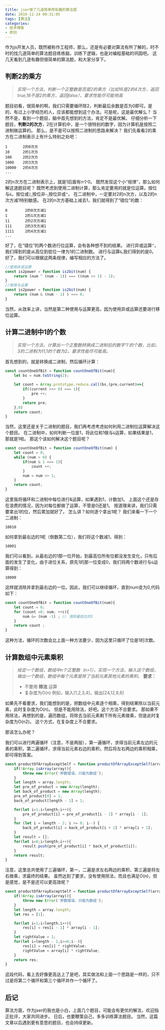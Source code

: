 ```yaml
---
title: jser做了几道简单而有趣的算法题
date: 2016-11-24 00:31:05
tags: [算法]
categories:
- 技术博客
- 原创
---
```


作为js开发人员，既然被称作工程师，那么，还是有必要对算法有所了解的，时不时的找几道简单的算法题目练练脑，训练下逻辑，也是对编程基础的巩固吧。
这几天看到几道有趣但很简单的算法题，和大家分享下。

<!--more-->

## 判断2的乘方

> *实现一个方法，判断一个正整数是否是2的乘方（比如16是2的4次方，返回true,18不是2的乘方，返回false），要求性能尽可能地高*

题目初看，很简单的啊，我们只需要循环除2，判断最后余数是否为0即可。是的，有过上小学经历的人，应该都能想到这个办法。可是呢，这是最优解么？
当然不是，看到一个题目，脑中首先想到的方法，肯定不是最优解。
仔细分析一下题目，**判断2的次方**，2在计算机中，是一个很特别的数字，因为计算机是按照二进制做运算的。
那么，是不是可以按照二进制的思路来解决？
我们先看看2的乘方在二进制表示上有什么特别之处吧：
```
1       2的0次方
10      2的1次方
100     2的2次方
1000    2的3次方
10000   2的4次方
...
```
2的n次方在二进制表示上，就是1后面有n个0。
既然发现这个小“规律”，那么如何解这道题目呢？
既然考虑到使用二进制计算，那么肯定要用的就是位运算。按位与`&`，按位或`|`,按位非`~`,按位异或`^`。
在二进制中，一定要对2的n次方，以及2的n次方减1特别敏感。
在2的n次方基础上减去1，我们就得到了“错位”的数：
```
0        2的0次方减1
1        2的1次方减1
11       2的2次方减1
111      2的3次方减1
1111     2的4次方减1
...
```
好了，在“错位”的两个数进行位运算，会有各种想不到的结果。
进行异或运算`^`，我们得到的是从高位到低位一律为1的二进制数。
进行与运算`&`,我们得到的是0。
好了，我们可以根据这两条规律，编写相应的方法了。

```js
//使用异或运算
const is2power = function is2bit(num) {
    return (num ^ (num - 1)) === ((num << 1) - 1);
}
//使用与运算
const is2power = function is2bit(num) {
    return (num & (num - 1) ) === 0;
}
```
当然，从效率上讲，当然是第二种使用与运算更高，因为使用异或运算还要进行移位运算。

## 计算二进制中1的个数

> *实现一个方法，计算出一个正整数转换成二进制后的数字'1'的个数，比如，3的二进制为11,1的个数为2。要求性能尽可能高。*

首先想到的，就是转换成二进制，然后循环计算：

```js
const countOneOfBit = function countOneOfBit(num){
    let bs = num.toString(2);
    
    let count = Array.prototype.reduce.call(bs,(pre,current)=>{
        if((current >>> 0) === 1){
            pre ++;
        }
        return pre;
    },0)
    return count;
}
```
当然，这里还是关于二进制的题目，我们再考虑考虑如何利用二进制位运算解决这个题目。
在二进制中，如何判断一位是1，将此位和1做与`&`运算，如果结果是1，那就是1啦。
那这个该如何解决这个题目呢？

```js
const countOneOfBit = function countOneOfBit(num) {
    let count = 0;
    while (num > 0) {
        if(num & 1 === 1){
            count ++;
        }
        num = num >> 1;
    }
    return count;
}
```
这里我将循环和二进制中每位进行&运算，如果遇到1，计数加1。
上面这个还是存在浪费的情况，因为对每位都做了运算，不管是0还是1。
按道理来讲，我们只需要拿出1的位，然后累加就好了。
怎么讲？如何逐个拿出1呢？
我们来看一下一个二进制：
```
10010
```
如何拿到最右边的1呢（倒数第二位），我们将这个数减1，得到：
```
10001
```
我们可以看到，从最右边的1那一位开始，到最高位所有位都没发生变化，只有后面的发生了变化，由于进位关系，原先1的那一位变成0，我们将两个数进行与`&`运算得到：
```
10000
```
这样就消除并拿到最右边的一位。因此，我们可以继续循环，直到num变为0,代码如下：

```js
const countOneOfBit = function countOneOfBit(num){
    let count = 0;
    for (count =0; num; ++c){
        num &= (num -1) ; // 清除最低位的1
    }
    return count ;
}
```
这种方法，循环的次数会比上面一种方法要少，因为这里只循环了位是1的次数。




## 计算数组中元素乘积

> *给定一个数组，数组中n个正整数（n>1），实现一个方法，输入这个数组，输出一个数组，数组中每个元素是除了当前元素其他元素的乘积。*
> **要求：**
> * 不要用 **除法** 运算
> * 复杂度为O(n)
> 例如，输入[1,2,3,4]，输出[24,12,8,6]

如果先不看要求，我们能想到的是，把数组中元素逐个相乘，得到结果除以当前元素，此时复杂度为O(n)。
但是不能用除法，好吧。这个方法不合要求。
那如果不用除法，再想到的是，遍历数组，将除去当前元素剩下所有元素做乘，但是此时复杂度为O(n2)。
这个方式，在复杂度上不合要求。

那该怎么办呢？

我们可以进行两遍循环（注意，不是两层），第一遍循环，求得当前元素左边的元素的乘积，第二遍循环，求得当前元素右边的乘积，然后将左右两边的乘积相乘，即可得到答案。

```js
const productOfArrayExceptSelf = function productOfArrayExceptSelf(array){
    if(!Array.isArray(array)){
        throw new Error('参数错误，只能为数组');
    }
    let length = array.length;
    let pre_of_product = new Array(length);
    let back_of_product = new Array(length);
    pre_of_product[0] = 1;
    back_of_product[length - 1] = 1;

    for(let i=1;i<length;i++){
        pre_of_product[i] = pre_of_product[i - 1] * array[i - 1];
    }
    for (let i = length - 2; i >= 0; i--) {
        back_of_product[i] = back_of_product[i + 1] * array[i + 1];
    }
    let result = [];
    for(let i=0;i<length;i++){
        result.push(pre_of_product[i] * back_of_product[i]);
    }
    return result;
}
```
注意，这里总共使用了三遍循环，第一，二遍是求左右两边的乘积，第三遍是将左右做乘，求最终的结果。
虽然达到了要求，没有使用除法，而且也满足O(n)，但是感觉，是不是还可以更高效呢？

```js
const productOfArrayExceptSelf = function productOfArrayExceptSelf(array) {
    if(!Array.isArray(array)){
        throw new Error('参数错误，只能为数组');
    }
    let length = array.length;
    let res = [1];

    for(let i=1;i<length;i++){
        res[i] = res[i - 1] * array[i - 1];
    }
    let rightValue = 1;
    for(let i=length - 1;i>=0;i--){
        res[i] = res[i] * rightValue;
        rightValue = array[i] * rightValue;
    }
    return res;
}
```

这段代码，看上去好像更高达上了是吧，其实做法和上面一个思路是一样的，只不过是将第二个循环和第三个循环并作一个循环了。

## 后记
算法方面，作为jser的我也是小白，上面几个题目，可能会有更优的解法，欢迎指正批评，大家共同进步。
日后，也要鞭策自己，多多训练算法题目。
当然，这篇文章以后遇到更有意思的题目，也会持续更新。
